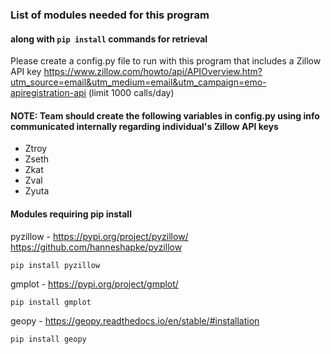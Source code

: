 ### List of modules needed for this program
#### along with `pip install` commands for retrieval

Please create a config.py file to run with this program
that includes a Zillow API key https://www.zillow.com/howto/api/APIOverview.htm?utm_source=email&utm_medium=email&utm_campaign=emo-apiregistration-api (limit 1000 calls/day)

#### NOTE:  Team should create the following variables in config.py using info communicated internally regarding individual's Zillow API keys
* Ztroy
* Zseth
* Zkat
* Zval
* Zyuta

#### Modules requiring pip install

pyzillow - https://pypi.org/project/pyzillow/   https://github.com/hanneshapke/pyzillow

`pip install pyzillow`

gmplot - https://pypi.org/project/gmplot/

`pip install gmplot`

geopy - https://geopy.readthedocs.io/en/stable/#installation

`pip install geopy`
